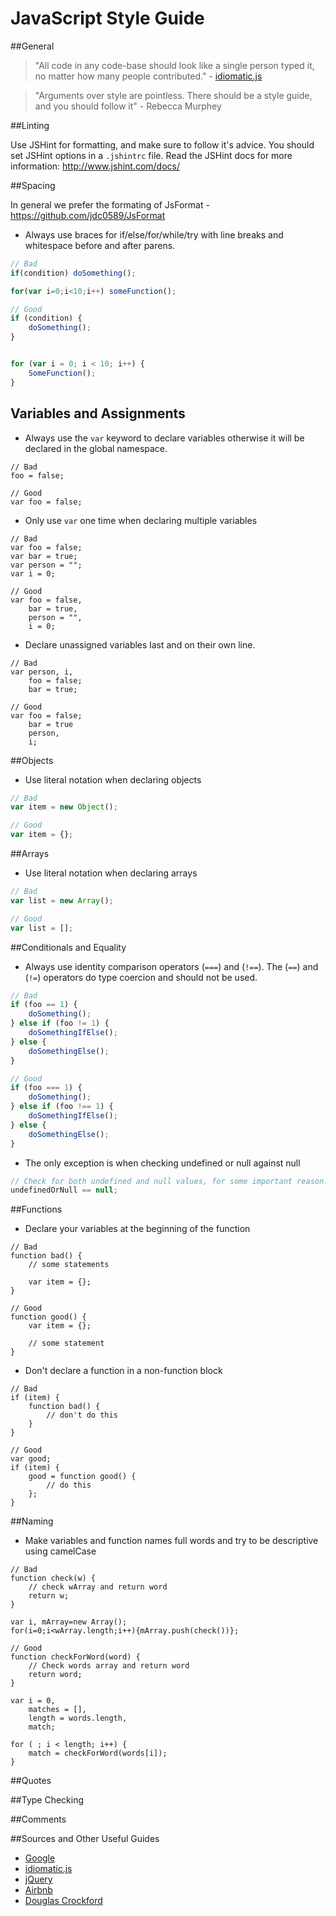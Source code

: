 JavaScript Style Guide
======================
##General

> "All code in any code-base should look like a single person typed it, no matter how many people contributed." - [idiomatic.js](https://github.com/rwaldron/idiomatic.js/#all-code-in-any-code-base-should-look-like-a-single-person-typed-it-no-matter-how-many-people-contributed)

> "Arguments over style are pointless. There should be a style guide, and you should follow it" - Rebecca Murphey

##Linting

Use JSHint for formatting, and make sure to follow it's advice. You should set JSHint options in a ```.jshintrc``` file. Read the JSHint docs for more information: http://www.jshint.com/docs/

##Spacing

In general we prefer the formating of JsFormat - https://github.com/jdc0589/JsFormat

- Always use braces for if/else/for/while/try with  line breaks and whitespace before and after parens.

```javascript
// Bad
if(condition) doSomething();

for(var i=0;i<10;i++) someFunction();

// Good 
if (condition) {
    doSomething();
}


for (var i = 0; i < 10; i++) {
    SomeFunction();
}
```

## Variables and Assignments

- Always use the ```var``` keyword to declare variables otherwise it will be declared in the global namespace.

```
// Bad
foo = false;

// Good
var foo = false;
```

- Only use ```var``` one time when declaring multiple variables

```
// Bad
var foo = false;
var bar = true;
var person = "";
var i = 0;

// Good
var foo = false,
    bar = true,
    person = "",
    i = 0;

```

- Declare unassigned variables last and on their own line.

```
// Bad
var person, i, 
    foo = false;
    bar = true;

// Good
var foo = false;
    bar = true
    person,
    i;
```

##Objects

- Use literal notation when declaring objects

```javascript
// Bad
var item = new Object();

// Good
var item = {};
```

##Arrays

- Use literal notation when declaring arrays

```javascript
// Bad
var list = new Array();

// Good
var list = [];
```

##Conditionals and Equality

- Always use identity comparison operators (```===```) and (```!==```). The (```==```) and (```!=```) operators do type coercion and should not be used. 

```javascript
// Bad
if (foo == 1) {
    doSomething();
} else if (foo != 1) {
    doSomethingIfElse();
} else {
    doSomethingElse();
}

// Good
if (foo === 1) {
    doSomething();
} else if (foo !== 1) {
    doSomethingIfElse();
} else {
    doSomethingElse();
}
```
- The only exception is when checking undefined or null against null

```javascript
// Check for both undefined and null values, for some important reason.
undefinedOrNull == null;
```

##Functions

- Declare your variables at the beginning of the function 

```
// Bad
function bad() {
    // some statements

    var item = {};
}

// Good
function good() {
    var item = {};

    // some statement
}
```

- Don't declare a function in a non-function block

```
// Bad
if (item) {
    function bad() {
        // don't do this
    }
}

// Good
var good;
if (item) {
    good = function good() {
        // do this
    };
}
```

##Naming

- Make variables and function names full words and try to be descriptive using camelCase

```
// Bad
function check(w) {
    // check wArray and return word
    return w;
}

var i, mArray=new Array();
for(i=0;i<wArray.length;i++){mArray.push(check())};

// Good
function checkForWord(word) {
    // Check words array and return word
    return word;
}

var i = 0,
    matches = [],
    length = words.length,
    match;

for ( ; i < length; i++) {
    match = checkForWord(words[i]);
}

```

##Quotes

##Type Checking

##Comments


##Sources and Other Useful Guides
* [Google](https://google-styleguide.googlecode.com/svn/trunk/javascriptguide.xml)
* [idiomatic.js](https://github.com/rwaldron/idiomatic.js/)
* [jQuery](http://contribute.jquery.org/style-guide/js/)
* [Airbnb](https://github.com/airbnb/javascript)
* [Douglas Crockford](http://javascript.crockford.com/code.html)
